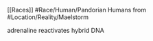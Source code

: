[[Races]]
#Race/Human/Pandorian
Humans from #Location/Reality/Maelstorm 


adrenaline reactivates hybrid DNA